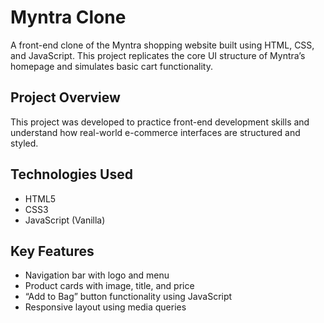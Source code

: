 # Myntra Clone 

A front-end clone of the Myntra shopping website built using HTML, CSS, and JavaScript. This project replicates the core UI structure of Myntra’s homepage and simulates basic cart functionality.

##  Project Overview
This project was developed to practice front-end development skills and understand how real-world e-commerce interfaces are structured and styled.

##  Technologies Used
- HTML5
- CSS3
- JavaScript (Vanilla)

##  Key Features
- Navigation bar with logo and menu
- Product cards with image, title, and price
- “Add to Bag” button functionality using JavaScript
- Responsive layout using media queries

